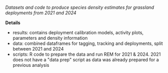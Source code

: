 _Datasets and code to produce species density estimates for grassland deployments from 2021 and 2024_



**Details**
- results: contains deployment calibration models, activity plots, parameters and density information
- data: combined dataframes for tagging, tracking and deployments, split between 2021 and 2024
- scripts: R code to prepare the data and run REM for 2021 & 2024. 2021 does not have a "data prep" script as data was already prepared for a previous analysis

